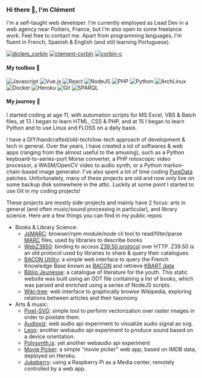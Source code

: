 ### Hi there 👋, I'm Clément

I'm a self-taught web developer. I'm currently employed as Lead Dev in a web agency near Poitiers, France, but I'm also open to some freelance work. Feel free to contact me. Apart from programming languages, I'm fluent in French, Spanish & English (and still learning Portuguese).

[![@clem_corbin](https://img.shields.io/badge/-Twitter-000?&logo=Twitter)](https://www.twitter.com/clem_corbin)
[![clement-corbin](https://img.shields.io/badge/-LinkedIn-000?&logo=Linkedin)](https://www.linkedin.com/in/clement-corbin/)
[![corbin-c](https://img.shields.io/badge/-StackOverflow-000?&logo=StackOverflow)](https://stackoverflow.com/users/8086209/corbin-c)

#### My toolbox 🧰

![Javascript](https://img.shields.io/badge/-Javascript-000?&logo=Javascript)
![Vue.js](https://img.shields.io/badge/-Vue.js-000?&logo=vue.js)
![React](https://img.shields.io/badge/-React-000?&logo=react)
![NodeJS](https://img.shields.io/badge/-NodeJS-000?&logo=node.js)
![PHP](https://img.shields.io/badge/-PHP-000?&logo=php)
![Python](https://img.shields.io/badge/-Python-000?&logo=python)
![ArchLinux](https://img.shields.io/badge/-ArchLinux-000?&logo=archlinux)
![Docker](https://img.shields.io/badge/-Docker-000?&logo=docker)
![Heroku](https://img.shields.io/badge/-Heroku-000?&logo=heroku)
![Git](https://img.shields.io/badge/-Git-000?&logo=git)
![SPARQL](https://img.shields.io/badge/-SPARQL-000?&logo=wikidata)

#### My journey 🧭

I started coding at age 11, with automation scripts for MS Excel, VBS & Batch files, at 13 I began to learn HTML, CSS & PHP, and at 15 I began to learn Python and to use Linux and FLOSS on a daily basis.

I have a DIY/handcrafted/old-tech/low-tech approach of development & tech in general. Over the years, I have created a lot of softwares & web apps (ranging from the almost useful to the amusing), such as a Python keyboard-to-series-port Morse converter, a PHP rotoscopic video processor, a WASM/OpenCV video to audio synth, or a Python markov-chain-based image generator. I've also spent a lot of time coding [PureData](https://puredata.info/) patches. Unfortunately, many of these projects are old and now only live on some backup disk somewhere in the attic. Luckily at some point I started to use Git in my coding projects!  

These projects are mostly side-projects and mainly have 2 focus: arts in general (and often music/sound processing in particular), and library science. Here are a few things you can find in my public repos:

* Books & Library Science:
    * [JsMARC](https://github.com/corbin-c/jsmarc): browser/npm module/node cli tool to read/filter/parse [MARC](https://www.loc.gov/marc/bibliographic/) files, used by libraries to describe books
    * [WebZ3950](https://github.com/corbin-c/web-z3950): binding to access [Z39.50 protocol](https://www.niso.org/publications/ansiniso-z3950-2003-s2014) over HTTP. Z39.50 is an old protocol used by libraries to share & query their catalogues
    * [BACON Utility](https://github.com/corbin-c/bacon-helper): a simple web interface to query the French Knowledge Base known as [BACON](https://bacon.abes.fr/) and retrieve [KBART data](https://www.niso.org/standards-committees/kbart)
    * [Biblio Jeunesse](https://github.com/corbin-c/biblio-jeunesse): a catalogue of literature for the youth. This static website was built using an ODT file containing a list of books, which was parsed and enriched using a series of NodeJS scripts.
    * [Wiki-tree](https://github.com/corbin-c/wiki-tree): web interface to graphically browse Wikipedia, exploring relations between articles and their taxonomy 
* Arts & music:
    * [Pixel-SVG](https://github.com/corbin-c/pixel-svg): simple tool to perform vectorization over raster images in order to pixelate them.
    * [Audioviz](https://github.com/corbin-c/audioviz): web audio api experiment to visualize audio signal as svg.
    * [Leon](https://github.com/corbin-c/leon): another webaudio api experiment to produce sound based on a device orientation.
    * [Polysynth.js](https://github.com/corbin-c/polySynth.js): yet another webaudio api experiment
    * [Movie Picker](https://github.com/corbin-c/movie-picker): a simple "movie picker" web app, based on IMDB data, deployed on Heroku.
    * [Jukeberry](https://github.com/corbin-c/jukeberry): using a Raspberry Pi as a Media center, remotely controlled by a web app.
